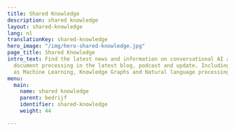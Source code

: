 ```yaml
---
title: Shared Knowledge
description: shared knowledge
layout: shared-knowledge
lang: nl
translationKey: shared-knowledge
hero_image: "/img/hero-shared-knowledge.jpg"
page_title: Shared Knowledge
intro_text: Find the latest news and information on conversational AI and intelligent
  document processing in the latest blog, podcast and update. Including technology
  as Machine Learning, Knowledge Graphs and Natural language processing.
menu:
  main:
    name: shared knowledge
    parent: bedrijf
    identifier: shared-knowledge
    weight: 44

---
```


